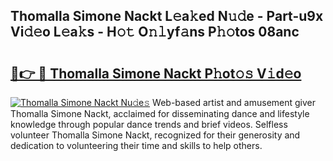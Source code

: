 ## Thomalla Simone Nackt L𝚎a𝚔ed N𝚞𝚍e - Part-u9x Vi𝚍𝚎o L𝚎a𝚔s - H𝚘𝚝 O𝚗𝚕yf𝚊ns P𝚑𝚘tos 08anc

# <h2><a href="http://kf5us6.oniu.top/?m=Thomalla+Simone+Nackt">🔗👉 🔴 Thomalla Simone Nackt P𝚑ot𝚘𝚜 V𝚒d𝚎o</a></h2>

[![Thomalla Simone Nackt Nu𝚍e𝚜](https://i.imgur.com/0qMVB7G.gif)](http://kf5us6.oniu.top/?m=Thomalla+Simone+Nackt)
Web-based artist and amusement giver Thomalla Simone Nackt, acclaimed for disseminating dance and lifestyle knowledge through popular dance trends and brief videos. Selfless volunteer Thomalla Simone Nackt, recognized for their generosity and dedication to volunteering their time and skills to help others.  
